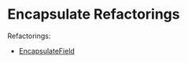 <!--
GENERATED FILE - DO NOT EDIT
This file was generated by [MarkdownSnippets](https://github.com/SimonCropp/MarkdownSnippets).
Source File: /docs/Encapsulate/mdsource/README.source.md
To change this file edit the source file and then execute ./run_markdown_templates.sh.
-->

# Encapsulate Refactorings

Refactorings:

* [EncapsulateField](EncapsulateField.md)
